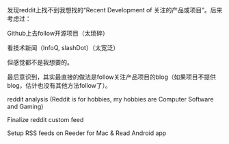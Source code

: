 发现reddit上找不到我想找的“Recent Development of 关注的产品或项目”。后来考虑过：

Github上去follow开源项目（太琐碎）

看技术新闻（InfoQ, slashDot）（太宽泛）

但感觉都不是我想要的。

最后意识到，其实最直接的做法是follow关注产品项目的blog（如果项目不提供blog，估计也没有其他方法follow了）。

reddit analysis (Reddit is for hobbies, my hobbies are Computer Software and Gaming)

Finalize reddit custom feed

Setup RSS feeds on Reeder for Mac & Read Android app
